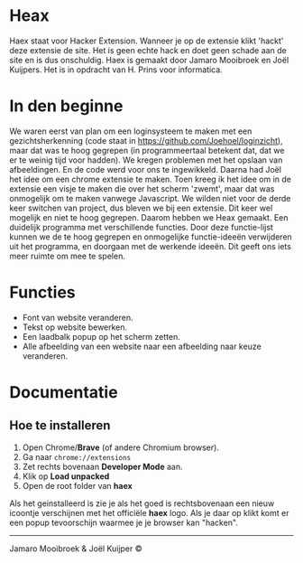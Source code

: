 # Heax

Haex staat voor Hacker Extension. Wanneer je op de extensie klikt 'hackt' deze extensie de site. Het is geen echte hack en doet geen schade aan de site en is dus onschuldig.
Haex is gemaakt door Jamaro Mooibroek en Joël Kuijpers. Het is in opdracht van H. Prins voor informatica.

# In den beginne

We waren eerst van plan om een loginsysteem te maken met een gezichtsherkenning (code staat in https://github.com/Joehoel/loginzicht), maar dat was te hoog gegrepen (in programmeertaal betekent dat, dat we er te weinig tijd voor hadden). We kregen problemen met het opslaan van afbeeldingen. En de code werd voor ons te ingewikkeld. Daarna had Joël het idee om een chrome extensie te maken. Toen kreeg ik het idee om in de extensie een visje te maken die over het scherm 'zwemt', maar dat was onmogelijk om te maken vanwege Javascript. We wilden niet voor de derde keer switchen van project, dus bleven we bij een extensie. Dit keer wel mogelijk en niet te hoog gegrepen.
Daarom hebben we Heax gemaakt. Een duidelijk programma met verschillende functies. Door deze functie-lijst kunnen we de te hoog gegrepen en onmogelijke functie-ideeën verwijderen uit het programma, en doorgaan met de werkende ideeën. Dit geeft ons iets meer ruimte om mee te spelen.

# Functies

- Font van website veranderen.
- Tekst op website bewerken.
- Een laadbalk popup op het scherm zetten.
- Alle afbeelding van een website naar een afbeelding naar keuze veranderen.

# Documentatie

## Hoe te installeren

1. Open Chrome/**Brave** (of andere Chromium browser).
2. Ga naar `chrome://extensions`
3. Zet rechts bovenaan **Developer Mode** aan.
4. Klik op **Load unpacked**
5. Open de root folder van **haex**

Als het geinstalleerd is zie je als het goed is rechtsbovenaan een nieuw icoontje verschijnen met het officiële **haex** logo. Als je daar op klikt komt er een popup tevoorschijn waarmee je je browser kan "hacken".

---

Jamaro Mooibroek & Joël Kuijper ©
